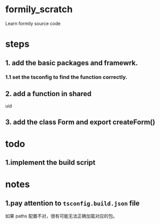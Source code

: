# formily_scratch
Learn formily source code

# steps
## 1. add the basic packages and framewrk.
### 1.1 set the tsconfig to find the function correctly.


## 2. add a function in shared
uid

## 3. add the class Form and export createForm()

# todo
## 1.implement the build script


# notes
## 1.pay attention to `tsconfig.build.json` file
如果 paths 配置不对，很有可能无法正确加载对应的包。